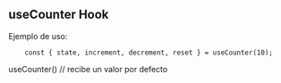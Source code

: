 ## useCounter Hook

Ejemplo de uso: 
```
    const { state, increment, decrement, reset } = useCounter(10);
```

useCounter() // recibe un valor por defecto